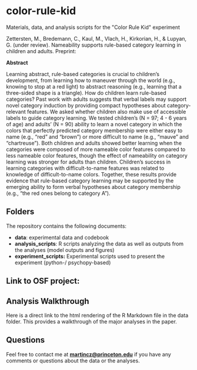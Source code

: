 # color-rule-kid

Materials, data, and analysis scripts for the "Color Rule Kid" experiment

Zettersten, M., Bredemann, C., Kaul, M., Vlach, H., Kirkorian, H., & Lupyan, G. (under review). Nameability supports rule-based category learning in children and adults. Preprint:

**Abstract**

Learning abstract, rule-based categories is crucial to children’s development, from learning how to maneuver through the world (e.g., knowing to stop at a red light) to abstract reasoning (e.g., learning that a three-sided shape is a triangle). How do children learn rule-based categories? Past work with adults suggests that verbal labels may support novel category induction by providing compact hypotheses about category-relevant features. We asked whether children also make use of accessible labels to guide category learning. We tested children’s (N = 97; 4 - 6 years of age) and adults’ (N = 90) ability to learn a novel category in which the colors that perfectly predicted category membership were either easy to name (e.g., “red” and “brown”) or more difficult to name (e.g., “mauve” and “chartreuse”). Both children and adults showed better learning when the categories were composed of more nameable color features compared to less nameable color features, though the effect of nameability on category learning was stronger for adults than children. Children’s success in learning categories with difficult-to-name features was related to knowledge of difficult-to-name colors. Together, these results provide evidence that rule-based category learning may be supported by the emerging ability to form verbal hypotheses about category membership (e.g., “the red ones belong to category A”).

## Folders

The repository contains the following documents:

- **data**: experimental data and codebook
- **analysis_scripts**: R scripts analyzing the data as well as outputs from the analyses (model outputs and figures)
- **experiment_scripts:** Experimental scripts used to present the experiment (python-/ psychopy-based)

## Link to OSF project:



## Analysis Walkthrough

Here is a direct link to the html rendering of the R Markdown file in the data folder. This provides a walkthrough of the major analyses in the paper.



## Questions

Feel free to contact me at **martincz@princeton.edu** if you have any comments or questions about the data or the analyses.

